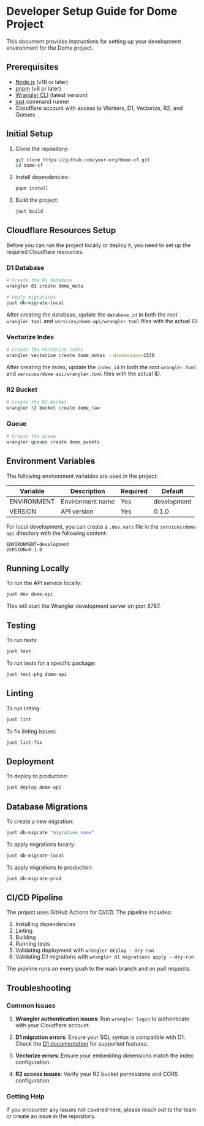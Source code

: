 # Developer Setup Guide for Dome Project

This document provides instructions for setting up your development environment for the Dome project.

## Prerequisites

- [Node.js](https://nodejs.org/) (v18 or later)
- [pnpm](https://pnpm.io/) (v8 or later)
- [Wrangler CLI](https://developers.cloudflare.com/workers/wrangler/install-and-update/) (latest version)
- [just](https://github.com/casey/just) command runner
- Cloudflare account with access to Workers, D1, Vectorize, R2, and Queues

## Initial Setup

1. Clone the repository:
   ```bash
   git clone https://github.com/your-org/dome-cf.git
   cd dome-cf
   ```

2. Install dependencies:
   ```bash
   pnpm install
   ```

3. Build the project:
   ```bash
   just build
   ```

## Cloudflare Resources Setup

Before you can run the project locally or deploy it, you need to set up the required Cloudflare resources:

### D1 Database

```bash
# Create the D1 database
wrangler d1 create dome_meta

# Apply migrations
just db-migrate-local
```

After creating the database, update the `database_id` in both the root `wrangler.toml` and `services/dome-api/wrangler.toml` files with the actual ID.

### Vectorize Index

```bash
# Create the Vectorize index
wrangler vectorize create dome_notes --dimensions=1536
```

After creating the index, update the `index_id` in both the root `wrangler.toml` and `services/dome-api/wrangler.toml` files with the actual ID.

### R2 Bucket

```bash
# Create the R2 bucket
wrangler r2 bucket create dome_raw
```

### Queue

```bash
# Create the queue
wrangler queues create dome_events
```

## Environment Variables

The following environment variables are used in the project:

| Variable | Description | Required | Default |
|----------|-------------|----------|---------|
| ENVIRONMENT | Environment name | Yes | development |
| VERSION | API version | Yes | 0.1.0 |

For local development, you can create a `.dev.vars` file in the `services/dome-api` directory with the following content:

```
ENVIRONMENT=development
VERSION=0.1.0
```

## Running Locally

To run the API service locally:

```bash
just dev dome-api
```

This will start the Wrangler development server on port 8787.

## Testing

To run tests:

```bash
just test
```

To run tests for a specific package:

```bash
just test-pkg dome-api
```

## Linting

To run linting:

```bash
just lint
```

To fix linting issues:

```bash
just lint-fix
```

## Deployment

To deploy to production:

```bash
just deploy dome-api
```

## Database Migrations

To create a new migration:

```bash
just db-migrate "migration_name"
```

To apply migrations locally:

```bash
just db-migrate-local
```

To apply migrations to production:

```bash
just db-migrate-prod
```

## CI/CD Pipeline

The project uses GitHub Actions for CI/CD. The pipeline includes:

1. Installing dependencies
2. Linting
3. Building
4. Running tests
5. Validating deployment with `wrangler deploy --dry-run`
6. Validating D1 migrations with `wrangler d1 migrations apply --dry-run`

The pipeline runs on every push to the main branch and on pull requests.

## Troubleshooting

### Common Issues

1. **Wrangler authentication issues**: Run `wrangler login` to authenticate with your Cloudflare account.

2. **D1 migration errors**: Ensure your SQL syntax is compatible with D1. Check the [D1 documentation](https://developers.cloudflare.com/d1/) for supported features.

3. **Vectorize errors**: Ensure your embedding dimensions match the index configuration.

4. **R2 access issues**: Verify your R2 bucket permissions and CORS configuration.

### Getting Help

If you encounter any issues not covered here, please reach out to the team or create an issue in the repository.